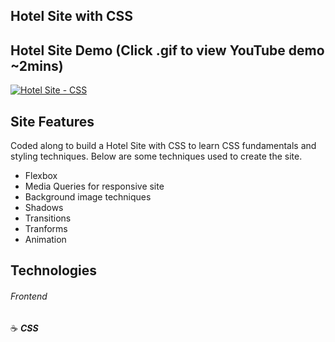 ## Hotel Site with CSS

## Hotel Site Demo (Click .gif to view YouTube demo ~2mins)

<a href="https://youtu.be/qcWz3YAHR-w" target="_blank"><img src="https://i.imgflip.com/2wcqfl.gif" title="Hotel Site - CSS"/></a>

## Site Features
Coded along to build a Hotel Site with CSS to learn CSS fundamentals and styling techniques.  Below are some techniques used to create the site.

- Flexbox
- Media Queries for responsive site
- Background image techniques
- Shadows
- Transitions
- Tranforms
- Animation

## Technologies

###### Frontend

:coffee: **_CSS_**

